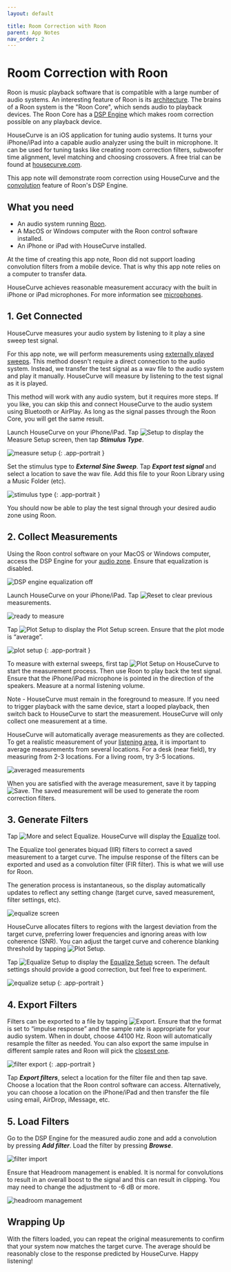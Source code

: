 ```yaml
---
layout: default

title: Room Correction with Roon
parent: App Notes
nav_order: 2
---
```


# Room Correction with Roon

Roon is music playback software that is compatible with a large number of audio systems.  An interesting feature of Roon is its [architecture](https://roonlabs.com/howroonworks).  The brains of a Roon system is the "Roon Core", which sends audio to playback devices.  The Roon Core has a [DSP Engine](https://help.roonlabs.com/portal/en/kb/articles/dsp-engine) which makes room correction possible on any playback device.

HouseCurve is an iOS application for tuning audio systems.  It turns your iPhone/iPad into a capable audio analyzer using the built in microphone.  It can be used for tuning tasks like creating room correction filters, subwoofer time alignment, level matching and choosing crossovers.  A free trial can be found at [housecurve.com](https://housecurve.com).

This app note will demonstrate room correction using HouseCurve and the [convolution](https://help.roonlabs.com/portal/en/kb/articles/dsp-engine-convolution) feature of Roon's DSP Engine.


## What you need

* An audio system running [Roon](https://roonlabs.com/partners).
* A MacOS or Windows computer with the Roon control software installed.
* An iPhone or iPad with HouseCurve installed.

At the time of creating this app note, Roon did not support loading convolution filters from a mobile device.  That is why this app note relies on a computer to transfer data.

HouseCurve achieves reasonable measurement accuracy with the built in iPhone or iPad microphones.  For more information see [microphones](../usage/microphones.md).


## 1. Get Connected

HouseCurve measures your audio system by listening to it play a sine sweep test signal.

For this app note, we will perform measurements using [externally played sweeps](../usage/connecting.md#externally-played-sweeps).  This method doesn't require a direct connection to the audio system.  Instead, we transfer the test signal as a wav file to the audio system and play it manually.  HouseCurve will measure by listening to the test signal as it is played.

This method will work with any audio system, but it requires more steps.  If you like, you can skip this and connect HouseCurve to the audio system using Bluetooth or AirPlay.  As long as the signal passes through the Roon Core, you will get the same result.

Launch HouseCurve on your iPhone/iPad.  Tap <img src="/assets/img/setup.png" alt="Setup" class="app-icon"> to display the Measure Setup screen, then tap ***Stimulus Type***.

![measure setup](/assets/img/roon_measure_setup.png "measure setup")
{: .app-portrait }

Set the stimulus type to  ***External Sine Sweep***.  Tap ***Export test signal*** and select a location to save the wav file.  Add this file to your Roon Library using a Music Folder (etc).

![stimulus type](/assets/img/roon_stimulus_type.png "select external sine sweep and export test signal")
{: .app-portrait }

You should now be able to play the test signal through your desired audio zone using Roon.

## 2. Collect Measurements

Using the Roon control software on your MacOS or Windows computer, access the DSP Engine for your [audio zone](https://help.roonlabs.com/portal/en/kb/articles/dsp-engine-accessing-dsp-engine).  Ensure that equalization is disabled.

![DSP engine equalization off](/assets/img/roon_flat.png "disable all equalization")

Launch HouseCurve on your iPhone/iPad.  Tap <img src="/assets/img/reset.png" alt="Reset" class="app-icon"> to clear previous measurements.

![ready to measure](/assets/img/roon_ready.png "start with an empty plot")

Tap <img src="/assets/img/plot.png" alt="Plot Setup" class="app-icon"> to display the Plot Setup screen.  Ensure that the plot mode is “average”.

![plot setup](/assets/img/roon_plot_setup.png "plot setup screen showing average mode")
{: .app-portrait }

To measure with external sweeps, first tap <img src="/assets/img/measure.png" alt="Plot Setup" class="app-icon"> on HouseCurve to start the measurement process.  Then use Roon to play back the test signal.  Ensure that the iPhone/iPad microphone is pointed in the direction of the speakers.  Measure at a normal listening volume.

Note - HouseCurve must remain in the foreground to measure.  If you need to trigger playback with the same device, start a looped playback, then switch back to HouseCurve to start the measurement.  HouseCurve will only collect one measurement at a time.

HouseCurve will automatically average measurements as they are collected.  To get a realistic measurement of your [listening area](../usage/listening_area.md), it is important to average measurements from several locations.  For a desk (near field), try measuring from 2-3 locations. For a living room, try 3-5 locations.

![averaged measurements](/assets/img/roon_average.png "average measurements to capture listening area")

When you are satisfied with the average measurement, save it by tapping <img src="/assets/img/save.png" alt="Save" class="app-icon">.  The saved measurement will be used to generate the room correction filters.


## 3. Generate Filters

Tap <img src="/assets/img/more.png" alt="More" class="app-icon"> and select Equalize.  HouseCurve will display the [Equalize](../manual/equalize_screen.md) tool.

The Equalize tool generates biquad (IIR) filters to correct a saved measurement to a target curve.  The impulse response of the filters can be exported and used as a convolution filter (FIR filter).  This is what we will use for Roon.

The generation process is instantaneous, so the display automatically updates to reflect any setting change (target curve, saved measurement, filter settings, etc).

![equalize screen](/assets/img/roon_equalized.png "equalize tool creates filers to match saved measurement to target curve")

HouseCurve allocates filters to regions with the largest deviation from the target curve, preferring lower frequencies and ignoring areas with low coherence (SNR).  You can adjust the target curve and coherence blanking threshold by tapping <img src="/assets/img/plot.png" alt="Plot Setup" class="app-icon">.

Tap <img src="/assets/img/setup.png" alt="Equalize Setup" class="app-icon"> to display the [Equalize Setup](../manual/equalize_setup.md) screen.  The default settings should provide a good correction, but feel free to experiment.

![equalize setup](/assets/img/roon_equalize_setup.png "equalize setup controls filter generation")
{: .app-portrait }


## 4. Export Filters

Filters can be exported to a file by tapping <img src="/assets/img/export.png" alt="Export" class="app-icon">.  Ensure that the format is set to “impulse response” and the sample rate is appropriate for your audio system.  When in doubt, choose 44100 Hz.  Roon will automatically resample the filter as needed.  You can also export the same impulse in different sample rates and Roon will pick the [closest one](https://help.roonlabs.com/portal/en/kb/articles/dsp-engine-convolution#Filter_resampling).

![filter export](/assets/img/roon_filter_export.png "export filter settings to file")
{: .app-portrait }

Tap ***Export filters***, select a location for the filter file and then tap save.  Choose a location that the Roon control software can access.  Alternatively, you can choose a location on the iPhone/iPad and then transfer the file using email, AirDrop, iMessage, etc.


## 5. Load Filters

Go to the DSP Engine for the measured audio zone and add a convolution by pressing ***Add filter***.  Load the filter by pressing ***Browse***.

![filter import](/assets/img/roon_convolution.png "load filter")

Ensure that Headroom management is enabled.  It is normal for convolutions to result in an overall boost to the signal and this can result in clipping.  You may need to change the adjustment to -6 dB or more.

![headroom management](/assets/img/roon_headroom.png "enable headroom management")


## Wrapping Up

With the filters loaded, you can repeat the original measurements to confirm that your system now matches the target curve.  The average should be reasonably close to the response predicted by HouseCurve.  Happy listening!



